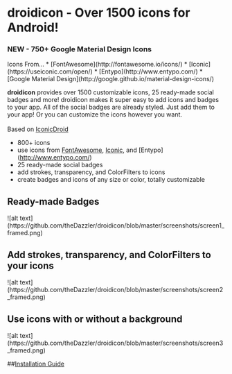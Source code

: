 droidicon - Over 1500 icons for Android!
=========
<h3>NEW - 750+ Google Material Design Icons</h3>
Icons From...
* [FontAwesome](http://fontawesome.io/icons/)
* [Iconic](https://useiconic.com/open/)
* [Entypo](http://www.entypo.com/) 
* [Google Material Design](http://google.github.io/material-design-icons/) 

<strong>droidicon</strong> provides over 1500 customizable icons, 25 ready-made social badges and more! droidicon makes it super easy to add icons and badges to your app. All of the social badges are already styled. Just add them to your app! Or you can customize the icons however you want.
<br>
<br>
Based on [IconicDroid](https://github.com/atermenji/IconicDroid)

* 800+ icons
* use icons from [FontAwesome](http://fontawesome.io/), [Iconic](https://useiconic.com/open/), and [Entypo] (http://www.entypo.com/)
* 25 ready-made social badges
* add strokes, transparency, and ColorFilters to icons
* create badges and icons of any size or color, totally customizable

<h2>Ready-made Badges</h2>
![alt text](https://github.com/theDazzler/droidicon/blob/master/screenshots/screen1_framed.png)
<h2>Add strokes, transparency, and ColorFilters to your icons</h2>
![alt text](https://github.com/theDazzler/droidicon/blob/master/screenshots/screen2_framed.png)
<h2>Use icons with or without a background</h2>
![alt text](https://github.com/theDazzler/droidicon/blob/master/screenshots/screen3_framed.png)

##[Installation Guide](https://github.com/theDazzler/droidicon/wiki/How-to-Use)
